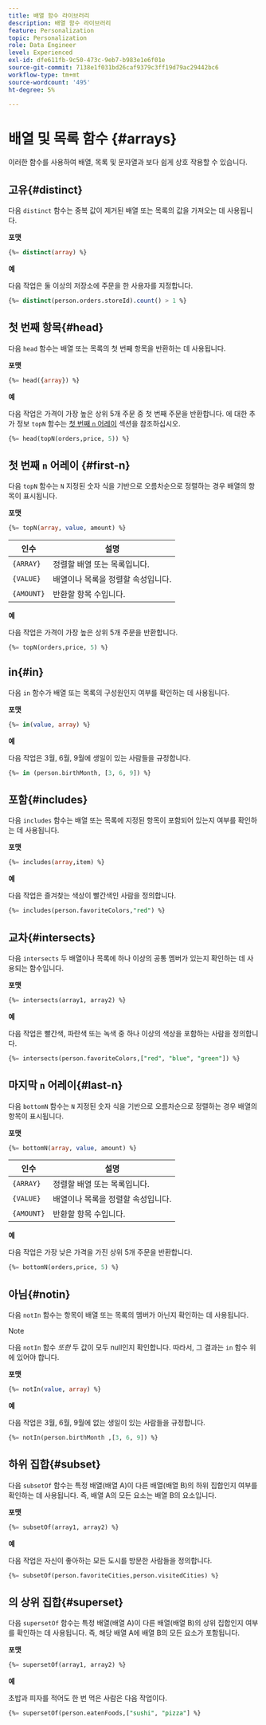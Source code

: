 ```yaml
---
title: 배열 함수 라이브러리
description: 배열 함수 라이브러리
feature: Personalization
topic: Personalization
role: Data Engineer
level: Experienced
exl-id: dfe611fb-9c50-473c-9eb7-b983e1e6f01e
source-git-commit: 7138e1f031bd26caf9379c3ff19d79ac29442bc6
workflow-type: tm+mt
source-wordcount: '495'
ht-degree: 5%

---
```


# 배열 및 목록 함수 {#arrays}

이러한 함수를 사용하여 배열, 목록 및 문자열과 보다 쉽게 상호 작용할 수 있습니다.

## 고유{#distinct}

다음 `distinct` 함수는 중복 값이 제거된 배열 또는 목록의 값을 가져오는 데 사용됩니다.

**포맷**

```sql
{%= distinct(array) %}
```

**예**

다음 작업은 둘 이상의 저장소에 주문을 한 사용자를 지정합니다.

```sql
{%= distinct(person.orders.storeId).count() > 1 %}
```

## 첫 번째 항목{#head}

다음 `head` 함수는 배열 또는 목록의 첫 번째 항목을 반환하는 데 사용됩니다.

**포맷**

```sql
{%= head({array}) %}
```

**예**

다음 작업은 가격이 가장 높은 상위 5개 주문 중 첫 번째 주문을 반환합니다. 에 대한 추가 정보 `topN` 함수는 [첫 번째 `n` 어레이](#first-n) 섹션을 참조하십시오.

```sql
{%= head(topN(orders,price, 5)) %}
```

## 첫 번째 `n` 어레이 {#first-n}

다음 `topN` 함수는 `N` 지정된 숫자 식을 기반으로 오름차순으로 정렬하는 경우 배열의 항목이 표시됩니다.

**포맷**

```sql
{%= topN(array, value, amount) %}
```

| 인수 | 설명 |
| --------- | ----------- |
| `{ARRAY}` | 정렬할 배열 또는 목록입니다. |
| `{VALUE}` | 배열이나 목록을 정렬할 속성입니다. |
| `{AMOUNT}` | 반환할 항목 수입니다. |

**예**

다음 작업은 가격이 가장 높은 상위 5개 주문을 반환합니다.

```sql
{%= topN(orders,price, 5) %}
```

## in{#in}

다음 `in` 함수가 배열 또는 목록의 구성원인지 여부를 확인하는 데 사용됩니다.

**포맷**

```sql
{%= in(value, array) %}
```

**예**

다음 작업은 3월, 6월, 9월에 생일이 있는 사람들을 규정합니다.

```sql
{%= in (person.birthMonth, [3, 6, 9]) %}
```

## 포함{#includes}

다음 `includes` 함수는 배열 또는 목록에 지정된 항목이 포함되어 있는지 여부를 확인하는 데 사용됩니다.

**포맷**

```sql
{%= includes(array,item) %}
```

**예**

다음 작업은 즐겨찾는 색상이 빨간색인 사람을 정의합니다.

```sql
{%= includes(person.favoriteColors,"red") %}
```

## 교차{#intersects}

다음 `intersects` 두 배열이나 목록에 하나 이상의 공통 멤버가 있는지 확인하는 데 사용되는 함수입니다.

**포맷**

```sql
{%= intersects(array1, array2) %}
```

**예**

다음 작업은 빨간색, 파란색 또는 녹색 중 하나 이상의 색상을 포함하는 사람을 정의합니다.

```sql
{%= intersects(person.favoriteColors,["red", "blue", "green"]) %}
```


<!-- ## Intersection{#intersection}

The `intersection` function is used to determine the common members of two arrays or lists.

**Format**

```sql
intersection({ARRAY},{ARRAY})
```

**Example**

The following operation defines if person 1 and person 2 both have favorite colors of red, blue, and green.

```sql
intersection(person1.favoriteColors,person2.favoriteColors) = ["red", "blue", "green"]
```
-->

## 마지막 `n` 어레이{#last-n}

다음 `bottomN` 함수는 `N` 지정된 숫자 식을 기반으로 오름차순으로 정렬하는 경우 배열의 항목이 표시됩니다.

**포맷**

```sql
{%= bottomN(array, value, amount) %}
```

| 인수 | 설명 |
| --------- | ----------- | 
| `{ARRAY}` | 정렬할 배열 또는 목록입니다. |
| `{VALUE}` | 배열이나 목록을 정렬할 속성입니다. |
| `{AMOUNT}` | 반환할 항목 수입니다. |

**예**

다음 작업은 가장 낮은 가격을 가진 상위 5개 주문을 반환합니다.

```sql
{%= bottomN(orders,price, 5) %}
```


## 아님{#notin}

다음 `notIn` 함수는 항목이 배열 또는 목록의 멤버가 아닌지 확인하는 데 사용됩니다.

>[!NOTE]
>
>다음 `notIn` 함수 *또한* 두 값이 모두 null인지 확인합니다. 따라서, 그 결과는 `in` 함수 위에 있어야 합니다.

**포맷**

```sql
{%= notIn(value, array) %}
```

**예**

다음 작업은 3월, 6월, 9월에 없는 생일이 있는 사람들을 규정합니다.

```sql
{%= notIn(person.birthMonth ,[3, 6, 9]) %}
```


## 하위 집합{#subset}

다음 `subsetOf` 함수는 특정 배열(배열 A)이 다른 배열(배열 B)의 하위 집합인지 여부를 확인하는 데 사용됩니다. 즉, 배열 A의 모든 요소는 배열 B의 요소입니다.

**포맷**

```sql
{%= subsetOf(array1, array2) %}
```

**예**

다음 작업은 자신이 좋아하는 모든 도시를 방문한 사람들을 정의합니다.

```sql
{%= subsetOf(person.favoriteCities,person.visitedCities) %}
```

## 의 상위 집합{#superset}

다음 `supersetOf` 함수는 특정 배열(배열 A)이 다른 배열(배열 B)의 상위 집합인지 여부를 확인하는 데 사용됩니다. 즉, 해당 배열 A에 배열 B의 모든 요소가 포함됩니다.

**포맷**

```sql
{%= supersetOf(array1, array2) %}
```

**예**

초밥과 피자를 적어도 한 번 먹은 사람은 다음 작업이다.

```sql
{%= supersetOf(person.eatenFoods,["sushi", "pizza"] %}
```
